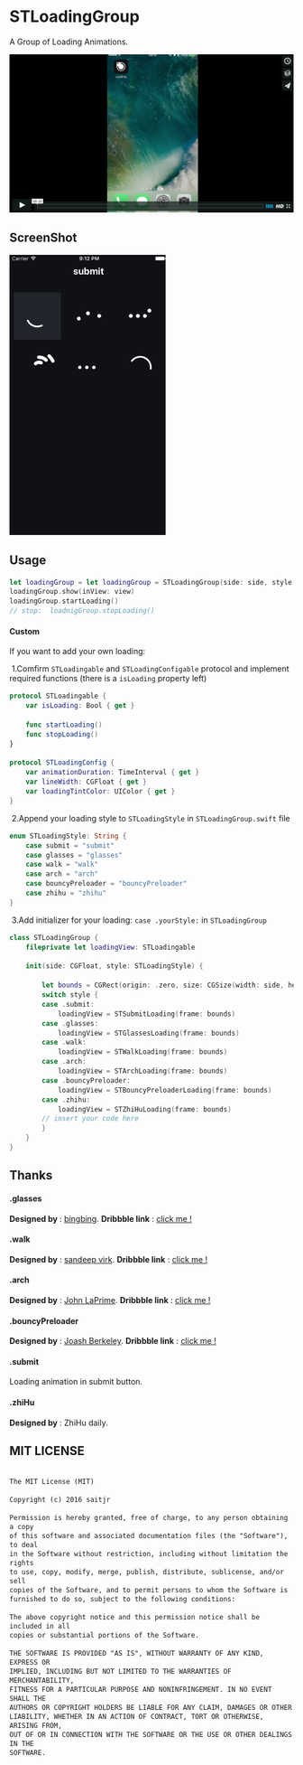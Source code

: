 # STLoadingGroup

A Group of Loading Animations.

[![STLoadingGroup](./resources/video_first_frame.png)](https://vimeo.com/183843221)

## ScreenShot

![](./resources/loading.gif)

## Usage

```swift
let loadingGroup = let loadingGroup = STLoadingGroup(side: side, style: style)
loadingGroup.show(inView: view)
loadingGroup.startLoading()
// stop:  loadnigGroup.stopLoading()
```

#### Custom

If you want to add your own loading:

​	1\.Comfirm `STLoadingable` and `STLoadingConfigable` protocol and implement required functions (there is a `isLoading` property left)

```swift
protocol STLoadingable {
    var isLoading: Bool { get }
    
    func startLoading()
    func stopLoading()
}

protocol STLoadingConfig {
    var animationDuration: TimeInterval { get }
    var lineWidth: CGFloat { get }
    var loadingTintColor: UIColor { get }
}
```

​	2\.Append your loading style to `STLoadingStyle` in `STLoadingGroup.swift` file

```swift
enum STLoadingStyle: String {
    case submit = "submit"
    case glasses = "glasses"
    case walk = "walk"
    case arch = "arch"
    case bouncyPreloader = "bouncyPreloader"
    case zhihu = "zhihu"
}
```

​	3\.Add initializer for your loading: `case .yourStyle:` in  `STLoadingGroup`

```swift
class STLoadingGroup {
    fileprivate let loadingView: STLoadingable
    
    init(side: CGFloat, style: STLoadingStyle) {
        
        let bounds = CGRect(origin: .zero, size: CGSize(width: side, height: side))
        switch style {
        case .submit:
            loadingView = STSubmitLoading(frame: bounds)
        case .glasses:
            loadingView = STGlassesLoading(frame: bounds)
        case .walk:
            loadingView = STWalkLoading(frame: bounds)
        case .arch:
            loadingView = STArchLoading(frame: bounds)
        case .bouncyPreloader:
            loadingView = STBouncyPreloaderLoading(frame: bounds)
        case .zhihu:
            loadingView = STZhiHuLoading(frame: bounds)
        // insert your code here
        }
    }
}
```

## Thanks

#### .glasses

**Designed by** : [bingbing](https://dribbble.com/bingbing). **Dribbble link** : [click me !](https://dribbble.com/shots/2124921-togic-loading)

#### .walk

**Designed by** : [sandeep virk](https://dribbble.com/sandeepvirk87). **Dribbble link** : [click me !](https://dribbble.com/shots/2341109-Loading)

#### .arch

**Designed by** : [John LaPrime](https://dribbble.com/johnlaprime). **Dribbble link** : [click me !](https://dribbble.com/shots/2392622-Loading-Animation)

#### .bouncyPreloader

**Designed by** :  [Joash Berkeley](https://dribbble.com/JoashBerkeley). **Dribbble link** : [click me !](https://dribbble.com/shots/2391053-Bouncy-Preloader)

#### .submit

Loading animation in submit button.

#### .zhiHu

**Designed by** : ZhiHu daily.

## MIT LICENSE

``` 

The MIT License (MIT)

Copyright (c) 2016 saitjr

Permission is hereby granted, free of charge, to any person obtaining a copy
of this software and associated documentation files (the "Software"), to deal
in the Software without restriction, including without limitation the rights
to use, copy, modify, merge, publish, distribute, sublicense, and/or sell
copies of the Software, and to permit persons to whom the Software is
furnished to do so, subject to the following conditions:

The above copyright notice and this permission notice shall be included in all
copies or substantial portions of the Software.

THE SOFTWARE IS PROVIDED "AS IS", WITHOUT WARRANTY OF ANY KIND, EXPRESS OR
IMPLIED, INCLUDING BUT NOT LIMITED TO THE WARRANTIES OF MERCHANTABILITY,
FITNESS FOR A PARTICULAR PURPOSE AND NONINFRINGEMENT. IN NO EVENT SHALL THE
AUTHORS OR COPYRIGHT HOLDERS BE LIABLE FOR ANY CLAIM, DAMAGES OR OTHER
LIABILITY, WHETHER IN AN ACTION OF CONTRACT, TORT OR OTHERWISE, ARISING FROM,
OUT OF OR IN CONNECTION WITH THE SOFTWARE OR THE USE OR OTHER DEALINGS IN THE
SOFTWARE.
```